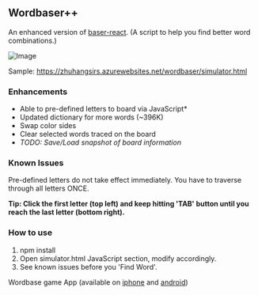 ## Wordbaser++

An enhanced version of [baser-react](https://github.com/blainesch/baser-react). (A script to help you find better word combinations.)

![Image](https://i.imgur.com/38aMCmN.png)

Sample: https://zhuhangsirs.azurewebsites.net/wordbaser/simulator.html

### Enhancements
- Able to pre-defined letters to board via JavaScript*
- Updated dictionary for more words (~396K)
- Swap color sides
- Clear selected words traced on the board
- *TODO: Save/Load snapshot of board information*

### Known Issues
Pre-defined letters do not take effect immediately. You have to traverse through all letters ONCE. 

**Tip: Click the first letter (top left) and keep hitting 'TAB' button until you reach the last letter (bottom right).**

### How to use
1. npm install
2. Open simulator.html JavaScript section, modify accordingly.
3. See known issues before you 'Find Word'.

Wordbase game App (available on
[iphone](https://itunes.apple.com/us/app/wordbase/id777638764?mt=8) and
[android](https://play.google.com/store/apps/details?id=com.wordbaseapp&hl=en))
